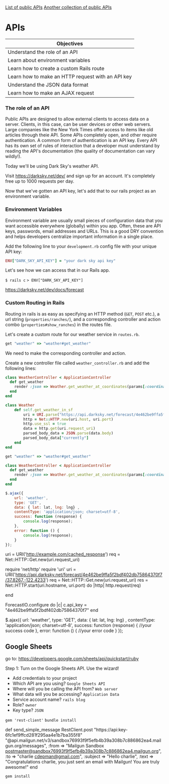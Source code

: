 [List of public APIs](https://github.com/toddmotto/public-apis)
[Another collection of public APIs](https://any-api.com/)

# APIs

|Objectives|
|----------|
|Understand the role of an API|
|Learn about environment variables|
|Learn how to create a custom Rails route|
|Learn how to make an HTTP request with an API key|
|Understand the JSON data format|
|Learn how to make an AJAX request|


### The role of an API
Public APIs are designed to allow external clients to access data on a server. Clients, in this case, can be user devices or other web servers. Large companies like the New York Times offer access to items like old articles through theie API. Some APIs completely open, and other require authentication. A common form of authentication is an API key. Every API has its own set of rules of interaction that a developer must understand by reading the API's documentation (the quality of documentation can vary wildly!).

Today we'll be using Dark Sky's weather API.

Visit https://darksky.net/dev/ and sign up for an account. It's completely free up to 1000 requests per day.

Now that we've gotten an API key, let's add that to our rails project as an environment variable.

### Environment Variables
Environment variable are usually small pieces of configuration data that you want accessible everywhere (globally) within you app. Often, these are API keys, passwords, email addresses and URLs. This is a good DRY convention and helps developers centralize important information in a single place.

Add the following line to your `development.rb` config file with your unique API key:

```rb
ENV["DARK_SKY_API_KEY"] = "your dark sky api key"
```

Let's see how we can access that in our Rails app.

`$ rails c`
`> ENV["DARK_SKY_API_KEY"]`

https://darksky.net/dev/docs/forecast

### Custom Routing in Rails
Routing in rails is as easy as specifying an HTTP method (`GET`, `POST` etc.), a url string (`properties/ranches/`), and a corresponding controller and action combo (`properties#show_ranches`) in the routes file.

Let's create a custom route for our weather service in `routes.rb`.

```rb
get "weather" => "weather#get_weather"
```

We need to make the corresponding controller and action.

Create a new controller file called `weather_controller.rb` and add the following lines:

```rb
class WeatherController < ApplicationController
  def get_weather
    render :json => Weather.get_weather_at_coordinates(params[:coordinates])
  end
end
```



```ruby
class Weather
    def self.get_weather_in_sf
        uri = URI.parse("https://api.darksky.net/forecast/4e462be9ffa5f2bdf402db75864370f7/37.8267,-122.4233")
        http = Net::HTTP.new(uri.host, uri.port)
        http.use_ssl = true
        data = http.get(uri.request_uri)
        parsed_body_data = JSON.parse(data.body)
        parsed_body_data["currently"]
    end
end
```

```ruby
get "weather" => "weather#get_weather"
```

```ruby
class WeatherController < ApplicationController
  def get_weather
    render :json => Weather.get_weather_at_coordinates(params[:coordinates])
  end
end
```

```js
$.ajax({
    url: 'weather',
    type: 'GET',
    data: { lat: lat, lng: lng} ,
    contentType: 'application/json; charset=utf-8',
    success: function (response) {
        console.log(response);
    },
    error: function () {
        console.log(response);
    }
}); 
```




uri = URI('http://example.com/cached_response')
req = Net::HTTP::Get.new(uri.request_uri)

require 'net/http'
require 'uri'
uri = URI('https://api.darksky.net/forecast/4e462be9ffa5f2bdf402db75864370f7/37.8267,-122.4233')
req = Net::HTTP::Get.new(uri.request_uri)
res = Net::HTTP.start(uri.hostname, uri.port) do |http|
  http.request(req)

end

ForecastIO.configure do |c|
  c.api_key = "4e462be9ffa5f2bdf402db75864370f7"
end

$.ajax({
        url: 'weather',
        type: 'GET',
        data: { lat: lat, lng: lng} ,
        contentType: 'application/json; charset=utf-8',
        success: function (response) {
            //your success code
        },
        error: function () {
            //your error code
        }
    }); 

## Google Sheets

go to: https://developers.google.com/sheets/api/quickstart/ruby

Step 1: Turn on the Google Sheets API. Use the wizard!
  * Add credentials to your project
  * Which API are you using? `Google Sheets API`
  * Where will you be calling the API from? `Web server`
  * What data will you be accessing? `Application Data`
  * Service account name? `rails blog`
  * Role? `owner`
  * Key type? `JSON`




`gem 'rest-client'`
`bundle install`

 
 

 def send_simple_message
    RestClient.post "https://api:key-6fc1ef9ffcd281f295aa4e1b7ba355f8"
        "@api.mailgun.net/v3/sandbox76993f9f5efb4b39a308b7c886862ea4.mailgun.org/messages",
        :from => "Mailgun Sandbox <postmaster@sandbox76993f9f5efb4b39a308b7c886862ea4.mailgun.org>",
        :to => "charlie <cdepman@gmail.com>",
        :subject => "Hello charlie",
        :text => "Congratulations charlie, you just sent an email with Mailgun!  You are truly awesome!"
end


`gem install`


